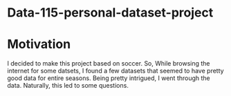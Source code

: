 # Data-115-personal-dataset-project

# Motivation
I decided to make this project based on soccer. So, While browsing the internet for some datsets, I found a few datasets that seemed to have pretty good data for entire seasons. Being pretty intrigued, I went through the data. Naturally, this led to some questions.
